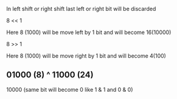 In left shift or right shift last left or right bit will be discarded 

8 << 1

Here 8 (1000) will be move left by 1 bit and will become 16(10000)

8 >> 1

Here 8 (1000) will be move right by 1 bit and will become 4(100)

  01000 (8)
^ 11000 (24)
-------------
  10000  (same bit will become 0 like 1 & 1 and 0 & 0)